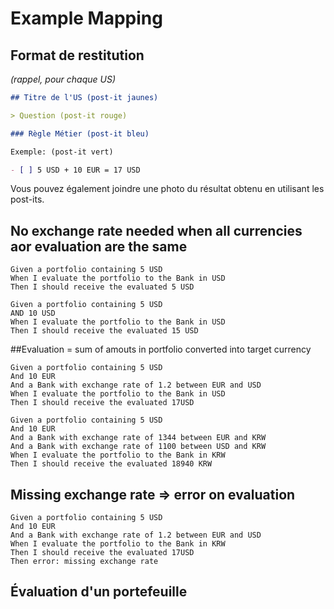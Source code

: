 # Example Mapping

## Format de restitution
*(rappel, pour chaque US)*

```markdown
## Titre de l'US (post-it jaunes)

> Question (post-it rouge)

### Règle Métier (post-it bleu)

Exemple: (post-it vert)

- [ ] 5 USD + 10 EUR = 17 USD
```


Vous pouvez également joindre une photo du résultat obtenu en utilisant les post-its.



## No exchange rate needed when all currencies aor evaluation are the same

```gherkin
Given a portfolio containing 5 USD
When I evaluate the portfolio to the Bank in USD
Then I should receive the evaluated 5 USD
```

```gherkin
Given a portfolio containing 5 USD
AND 10 USD
When I evaluate the portfolio to the Bank in USD
Then I should receive the evaluated 15 USD
```

##Evaluation = sum of amouts in portfolio converted into target currency

```gherkin
Given a portfolio containing 5 USD
And 10 EUR
And a Bank with exchange rate of 1.2 between EUR and USD
When I evaluate the portfolio to the Bank in USD
Then I should receive the evaluated 17USD
```

```gherkin
Given a portfolio containing 5 USD
And 10 EUR
And a Bank with exchange rate of 1344 between EUR and KRW
And a Bank with exchange rate of 1100 between USD and KRW
When I evaluate the portfolio to the Bank in KRW
Then I should receive the evaluated 18940 KRW
```

## Missing exchange rate => error on evaluation

```gherkin
Given a portfolio containing 5 USD
And 10 EUR
And a Bank with exchange rate of 1.2 between EUR and USD
When I evaluate the portfolio to the Bank in KRW
Then I should receive the evaluated 17USD
Then error: missing exchange rate
```

## Évaluation d'un portefeuille